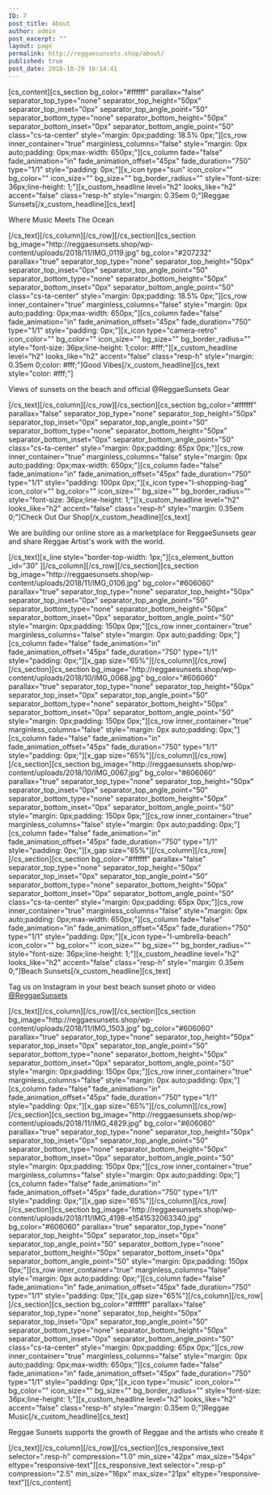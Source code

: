 ```yaml
---
ID: 7
post_title: About
author: admin
post_excerpt: ""
layout: page
permalink: http://reggaesunsets.shop/about/
published: true
post_date: 2018-10-29 16:14:41
---
```

[cs_content][cs_section bg_color="#ffffff" parallax="false" separator_top_type="none" separator_top_height="50px" separator_top_inset="0px" separator_top_angle_point="50" separator_bottom_type="none" separator_bottom_height="50px" separator_bottom_inset="0px" separator_bottom_angle_point="50" class="cs-ta-center" style="margin: 0px;padding: 18.5% 0px;"][cs_row inner_container="true" marginless_columns="false" style="margin: 0px auto;padding: 0px;max-width: 650px;"][cs_column fade="false" fade_animation="in" fade_animation_offset="45px" fade_duration="750" type="1/1" style="padding: 0px;"][x_icon type="sun" icon_color="" bg_color="" icon_size="" bg_size="" bg_border_radius="" style="font-size: 36px;line-height: 1;"][x_custom_headline level="h2" looks_like="h2" accent="false" class="resp-h" style="margin: 0.35em 0;"]Reggae Sunsets[/x_custom_headline][cs_text]
<p class="resp-p man">Where Music Meets The Ocean</p>
[/cs_text][/cs_column][/cs_row][/cs_section][cs_section bg_image="http://reggaesunsets.shop/wp-content/uploads/2018/11/IMG_0119.jpg" bg_color="#207232" parallax="true" separator_top_type="none" separator_top_height="50px" separator_top_inset="0px" separator_top_angle_point="50" separator_bottom_type="none" separator_bottom_height="50px" separator_bottom_inset="0px" separator_bottom_angle_point="50" class="cs-ta-center" style="margin: 0px;padding: 18.5% 0px;"][cs_row inner_container="true" marginless_columns="false" style="margin: 0px auto;padding: 0px;max-width: 650px;"][cs_column fade="false" fade_animation="in" fade_animation_offset="45px" fade_duration="750" type="1/1" style="padding: 0px;"][x_icon type="camera-retro" icon_color="" bg_color="" icon_size="" bg_size="" bg_border_radius="" style="font-size: 36px;line-height: 1;color: #fff;"][x_custom_headline level="h2" looks_like="h2" accent="false" class="resp-h" style="margin: 0.35em 0;color: #fff;"]Good Vibes[/x_custom_headline][cs_text style="color: #fff;"]
<p class="resp-p man">Views of sunsets on the beach and official @ReggaeSunsets Gear</p>
[/cs_text][/cs_column][/cs_row][/cs_section][cs_section bg_color="#ffffff" parallax="false" separator_top_type="none" separator_top_height="50px" separator_top_inset="0px" separator_top_angle_point="50" separator_bottom_type="none" separator_bottom_height="50px" separator_bottom_inset="0px" separator_bottom_angle_point="50" class="cs-ta-center" style="margin: 0px;padding: 65px 0px;"][cs_row inner_container="true" marginless_columns="false" style="margin: 0px auto;padding: 0px;max-width: 650px;"][cs_column fade="false" fade_animation="in" fade_animation_offset="45px" fade_duration="750" type="1/1" style="padding: 100px 0px;"][x_icon type="l-shopping-bag" icon_color="" bg_color="" icon_size="" bg_size="" bg_border_radius="" style="font-size: 36px;line-height: 1;"][x_custom_headline level="h2" looks_like="h2" accent="false" class="resp-h" style="margin: 0.35em 0;"]Check Out Our Shop[/x_custom_headline][cs_text]
<p class="resp-p man">We are building our online store as a marketplace for ReggaeSunsets gear and share Reggae Artist's work with the world.</p>
[/cs_text][x_line style="border-top-width: 1px;"][cs_element_button _id="30" ][/cs_column][/cs_row][/cs_section][cs_section bg_image="http://reggaesunsets.shop/wp-content/uploads/2018/11/IMG_0106.jpg" bg_color="#606060" parallax="true" separator_top_type="none" separator_top_height="50px" separator_top_inset="0px" separator_top_angle_point="50" separator_bottom_type="none" separator_bottom_height="50px" separator_bottom_inset="0px" separator_bottom_angle_point="50" style="margin: 0px;padding: 150px 0px;"][cs_row inner_container="true" marginless_columns="false" style="margin: 0px auto;padding: 0px;"][cs_column fade="false" fade_animation="in" fade_animation_offset="45px" fade_duration="750" type="1/1" style="padding: 0px;"][x_gap size="65%"][/cs_column][/cs_row][/cs_section][cs_section bg_image="http://reggaesunsets.shop/wp-content/uploads/2018/10/IMG_0068.jpg" bg_color="#606060" parallax="true" separator_top_type="none" separator_top_height="50px" separator_top_inset="0px" separator_top_angle_point="50" separator_bottom_type="none" separator_bottom_height="50px" separator_bottom_inset="0px" separator_bottom_angle_point="50" style="margin: 0px;padding: 150px 0px;"][cs_row inner_container="true" marginless_columns="false" style="margin: 0px auto;padding: 0px;"][cs_column fade="false" fade_animation="in" fade_animation_offset="45px" fade_duration="750" type="1/1" style="padding: 0px;"][x_gap size="65%"][/cs_column][/cs_row][/cs_section][cs_section bg_image="http://reggaesunsets.shop/wp-content/uploads/2018/10/IMG_0067.jpg" bg_color="#606060" parallax="true" separator_top_type="none" separator_top_height="50px" separator_top_inset="0px" separator_top_angle_point="50" separator_bottom_type="none" separator_bottom_height="50px" separator_bottom_inset="0px" separator_bottom_angle_point="50" style="margin: 0px;padding: 150px 0px;"][cs_row inner_container="true" marginless_columns="false" style="margin: 0px auto;padding: 0px;"][cs_column fade="false" fade_animation="in" fade_animation_offset="45px" fade_duration="750" type="1/1" style="padding: 0px;"][x_gap size="65%"][/cs_column][/cs_row][/cs_section][cs_section bg_color="#ffffff" parallax="false" separator_top_type="none" separator_top_height="50px" separator_top_inset="0px" separator_top_angle_point="50" separator_bottom_type="none" separator_bottom_height="50px" separator_bottom_inset="0px" separator_bottom_angle_point="50" class="cs-ta-center" style="margin: 0px;padding: 65px 0px;"][cs_row inner_container="true" marginless_columns="false" style="margin: 0px auto;padding: 0px;max-width: 650px;"][cs_column fade="false" fade_animation="in" fade_animation_offset="45px" fade_duration="750" type="1/1" style="padding: 0px;"][x_icon type="l-umbrella-beach" icon_color="" bg_color="" icon_size="" bg_size="" bg_border_radius="" style="font-size: 36px;line-height: 1;"][x_custom_headline level="h2" looks_like="h2" accent="false" class="resp-h" style="margin: 0.35em 0;"]Beach Sunsets[/x_custom_headline][cs_text]
<p class="resp-p man">Tag us on Instagram in your best beach sunset photo or video <a href="http://www.instagram.com/reggaesunsets">@ReggaeSunsets</a></p>
[/cs_text][/cs_column][/cs_row][/cs_section][cs_section bg_image="http://reggaesunsets.shop/wp-content/uploads/2018/11/IMG_1503.jpg" bg_color="#606060" parallax="true" separator_top_type="none" separator_top_height="50px" separator_top_inset="0px" separator_top_angle_point="50" separator_bottom_type="none" separator_bottom_height="50px" separator_bottom_inset="0px" separator_bottom_angle_point="50" style="margin: 0px;padding: 150px 0px;"][cs_row inner_container="true" marginless_columns="false" style="margin: 0px auto;padding: 0px;"][cs_column fade="false" fade_animation="in" fade_animation_offset="45px" fade_duration="750" type="1/1" style="padding: 0px;"][x_gap size="65%"][/cs_column][/cs_row][/cs_section][cs_section bg_image="http://reggaesunsets.shop/wp-content/uploads/2018/11/IMG_4829.jpg" bg_color="#606060" parallax="true" separator_top_type="none" separator_top_height="50px" separator_top_inset="0px" separator_top_angle_point="50" separator_bottom_type="none" separator_bottom_height="50px" separator_bottom_inset="0px" separator_bottom_angle_point="50" style="margin: 0px;padding: 150px 0px;"][cs_row inner_container="true" marginless_columns="false" style="margin: 0px auto;padding: 0px;"][cs_column fade="false" fade_animation="in" fade_animation_offset="45px" fade_duration="750" type="1/1" style="padding: 0px;"][x_gap size="65%"][/cs_column][/cs_row][/cs_section][cs_section bg_image="http://reggaesunsets.shop/wp-content/uploads/2018/11/IMG_4198-e1541532063340.jpg" bg_color="#606060" parallax="true" separator_top_type="none" separator_top_height="50px" separator_top_inset="0px" separator_top_angle_point="50" separator_bottom_type="none" separator_bottom_height="50px" separator_bottom_inset="0px" separator_bottom_angle_point="50" style="margin: 0px;padding: 150px 0px;"][cs_row inner_container="true" marginless_columns="false" style="margin: 0px auto;padding: 0px;"][cs_column fade="false" fade_animation="in" fade_animation_offset="45px" fade_duration="750" type="1/1" style="padding: 0px;"][x_gap size="65%"][/cs_column][/cs_row][/cs_section][cs_section bg_color="#ffffff" parallax="false" separator_top_type="none" separator_top_height="50px" separator_top_inset="0px" separator_top_angle_point="50" separator_bottom_type="none" separator_bottom_height="50px" separator_bottom_inset="0px" separator_bottom_angle_point="50" class="cs-ta-center" style="margin: 0px;padding: 65px 0px;"][cs_row inner_container="true" marginless_columns="false" style="margin: 0px auto;padding: 0px;max-width: 650px;"][cs_column fade="false" fade_animation="in" fade_animation_offset="45px" fade_duration="750" type="1/1" style="padding: 0px;"][x_icon type="music" icon_color="" bg_color="" icon_size="" bg_size="" bg_border_radius="" style="font-size: 36px;line-height: 1;"][x_custom_headline level="h2" looks_like="h2" accent="false" class="resp-h" style="margin: 0.35em 0;"]Reggae Music[/x_custom_headline][cs_text]
<p class="resp-p man">Reggae Sunsets supports the growth of Reggae and the artists who create it</p>
[/cs_text][/cs_column][/cs_row][/cs_section][cs_responsive_text selector=".resp-h" compression="1.0" min_size="42px" max_size="54px" eltype="responsive-text"][cs_responsive_text selector=".resp-p" compression="2.5" min_size="16px" max_size="21px" eltype="responsive-text"][/cs_content]
